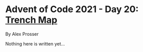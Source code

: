 # Advent of Code 2021 - Day 20: [Trench Map](https://adventofcode.com/2021/day/20)
By Alex Prosser

Nothing here is written yet...